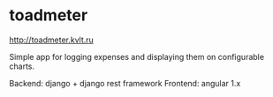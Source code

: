 # toadmeter

http://toadmeter.kvlt.ru

Simple app for logging expenses and displaying them on configurable charts.

Backend: django + django rest framework
Frontend: angular 1.x
